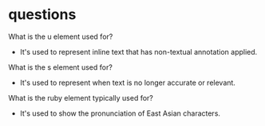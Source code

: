 # questions

What is the u element used for?

* It's used to represent inline text that has non-textual annotation applied.

 What is the s element used for?

* It's used to represent when text is no longer accurate or relevant.

What is the ruby element typically used for?

* It's used to show the pronunciation of East Asian characters.
